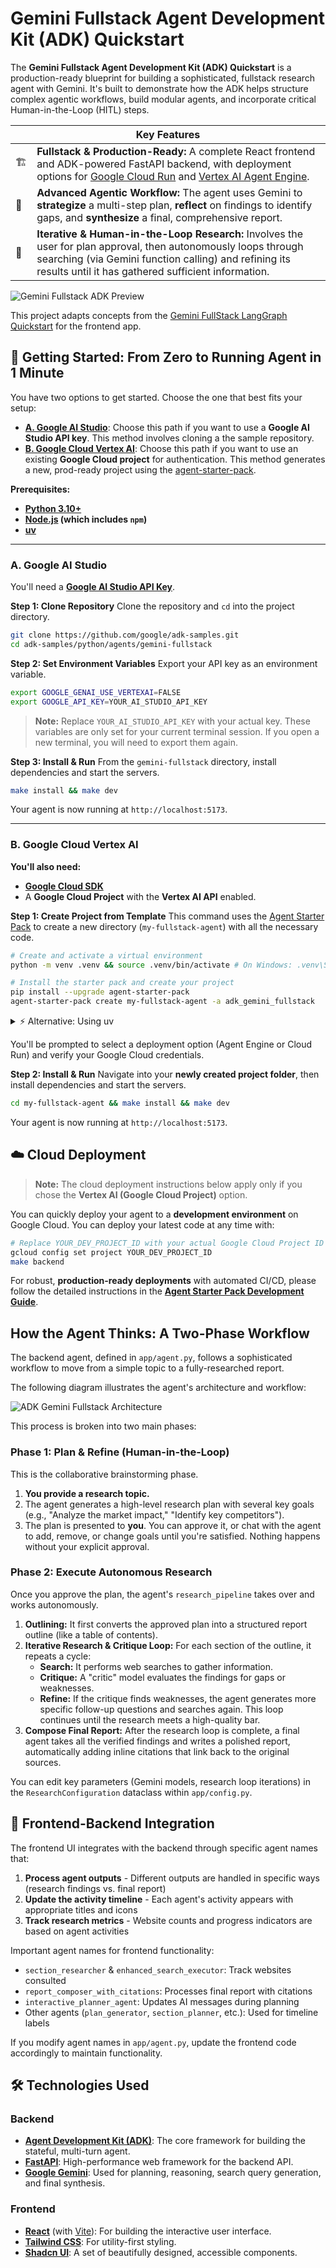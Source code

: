 # Gemini Fullstack Agent Development Kit (ADK) Quickstart

The **Gemini Fullstack Agent Development Kit (ADK) Quickstart** is a production-ready blueprint for building a sophisticated, fullstack research agent with Gemini. It's built to demonstrate how the ADK helps structure complex agentic workflows, build modular agents, and incorporate critical Human-in-the-Loop (HITL) steps.

<table>
  <thead>
    <tr>
      <th colspan="2">Key Features</th>
    </tr>
  </thead>
  <tbody>
    <tr>
      <td>🏗️</td>
      <td><strong>Fullstack & Production-Ready:</strong> A complete React frontend and ADK-powered FastAPI backend, with deployment options for <a href="https://cloud.google.com/run">Google Cloud Run</a> and <a href="https://cloud.google.com/vertex-ai/generative-ai/docs/agent-engine/overview">Vertex AI Agent Engine</a>.</td>
    </tr>
    <tr>
      <td>🧠</td>
      <td><strong>Advanced Agentic Workflow:</strong> The agent uses Gemini to <strong>strategize</strong> a multi-step plan, <strong>reflect</strong> on findings to identify gaps, and <strong>synthesize</strong> a final, comprehensive report.</td>
    </tr>
    <tr>
      <td>🔄</td>
      <td><strong>Iterative & Human-in-the-Loop Research:</strong> Involves the user for plan approval, then autonomously loops through searching (via Gemini function calling) and refining its results until it has gathered sufficient information.</td>
    </tr>
  </tbody>
</table>

<img src="../../docs/images/adk_gemini_fullstack_preview.png" alt="Gemini Fullstack ADK Preview">

This project adapts concepts from the [Gemini FullStack LangGraph Quickstart](https://github.com/google-gemini/gemini-fullstack-langgraph-quickstart) for the frontend app. 

## 🚀 Getting Started: From Zero to Running Agent in 1 Minute

You have two options to get started. Choose the one that best fits your setup:

*   **[A. Google AI Studio](#a-google-ai-studio)**: Choose this path if you want to use a **Google AI Studio API key**. This method involves cloning a the sample repository.
*   **[B. Google Cloud Vertex AI](#b-google-cloud-vertex-ai)**: Choose this path if you want to use an existing **Google Cloud project** for authentication. This method generates a new, prod-ready project using the [agent-starter-pack](https://goo.gle/agent-starter-pack).

**Prerequisites:**
*   **[Python 3.10+](https://www.python.org/downloads/)**
*   **[Node.js](https://nodejs.org/) (which includes `npm`)**
*   **[uv](https://github.com/astral-sh/uv)**

---

### A. Google AI Studio

You'll need a **[Google AI Studio API Key](https://aistudio.google.com/app/apikey)**.

**Step 1: Clone Repository**
Clone the repository and `cd` into the project directory.
```bash
git clone https://github.com/google/adk-samples.git
cd adk-samples/python/agents/gemini-fullstack
```

**Step 2: Set Environment Variables**
Export your API key as an environment variable.
```bash
export GOOGLE_GENAI_USE_VERTEXAI=FALSE
export GOOGLE_API_KEY=YOUR_AI_STUDIO_API_KEY
```
> **Note:** Replace `YOUR_AI_STUDIO_API_KEY` with your actual key. These variables are only set for your current terminal session. If you open a new terminal, you will need to export them again.

**Step 3: Install & Run**
From the `gemini-fullstack` directory, install dependencies and start the servers.
```bash
make install && make dev
```
Your agent is now running at `http://localhost:5173`.

---

### B. Google Cloud Vertex AI

**You'll also need:**
*   **[Google Cloud SDK](https://cloud.google.com/sdk/docs/install)** 
*   A **Google Cloud Project** with the **Vertex AI API** enabled.

**Step 1: Create Project from Template**
This command uses the [Agent Starter Pack](goo.gle/agent-starter-pack) to create a new directory (`my-fullstack-agent`) with all the necessary code.
```bash
# Create and activate a virtual environment
python -m venv .venv && source .venv/bin/activate # On Windows: .venv\Scripts\activate

# Install the starter pack and create your project
pip install --upgrade agent-starter-pack
agent-starter-pack create my-fullstack-agent -a adk_gemini_fullstack
```
<details>
<summary>⚡️ Alternative: Using uv</summary>

If you have [`uv`](https://github.com/astral-sh/uv) installed, you can create and set up your project with a single command:
```bash
uvx agent-starter-pack create my-fullstack-agent -a adk_gemini_fullstack
```
This command handles creating the project without needing to pre-install the package into a virtual environment.
</details>

You'll be prompted to select a deployment option (Agent Engine or Cloud Run) and verify your Google Cloud credentials.

**Step 2: Install & Run**
Navigate into your **newly created project folder**, then install dependencies and start the servers.
```bash
cd my-fullstack-agent && make install && make dev
```
Your agent is now running at `http://localhost:5173`.

## ☁️ Cloud Deployment
> **Note:** The cloud deployment instructions below apply only if you chose the **Vertex AI (Google Cloud Project)** option.

You can quickly deploy your agent to a **development environment** on Google Cloud. You can deploy your latest code at any time with:

```bash
# Replace YOUR_DEV_PROJECT_ID with your actual Google Cloud Project ID
gcloud config set project YOUR_DEV_PROJECT_ID
make backend
```

For robust, **production-ready deployments** with automated CI/CD, please follow the detailed instructions in the **[Agent Starter Pack Development Guide](https://googlecloudplatform.github.io/agent-starter-pack/guide/development-guide.html#b-production-ready-deployment-with-ci-cd)**.

## How the Agent Thinks: A Two-Phase Workflow

The backend agent, defined in `app/agent.py`, follows a sophisticated workflow to move from a simple topic to a fully-researched report.

The following diagram illustrates the agent's architecture and workflow:

![ADK Gemini Fullstack Architecture](../../docs/images/adk_gemini_fullstack_architecture.png)

This process is broken into two main phases:

### Phase 1: Plan & Refine (Human-in-the-Loop)

This is the collaborative brainstorming phase.

1.  **You provide a research topic.**
2.  The agent generates a high-level research plan with several key goals (e.g., "Analyze the market impact," "Identify key competitors").
3.  The plan is presented to **you**. You can approve it, or chat with the agent to add, remove, or change goals until you're satisfied. Nothing happens without your explicit approval.

### Phase 2: Execute Autonomous Research

Once you approve the plan, the agent's `research_pipeline` takes over and works autonomously.

1.  **Outlining:** It first converts the approved plan into a structured report outline (like a table of contents).
2.  **Iterative Research & Critique Loop:** For each section of the outline, it repeats a cycle:
    *   **Search:** It performs web searches to gather information.
    *   **Critique:** A "critic" model evaluates the findings for gaps or weaknesses.
    *   **Refine:** If the critique finds weaknesses, the agent generates more specific follow-up questions and searches again. This loop continues until the research meets a high-quality bar.
3.  **Compose Final Report:** After the research loop is complete, a final agent takes all the verified findings and writes a polished report, automatically adding inline citations that link back to the original sources.

You can edit key parameters (Gemini models, research loop iterations) in the `ResearchConfiguration` dataclass within `app/config.py`.

## 🔄 Frontend-Backend Integration

The frontend UI integrates with the backend through specific agent names that:

1. **Process agent outputs** - Different outputs are handled in specific ways (research findings vs. final report)
2. **Update the activity timeline** - Each agent's activity appears with appropriate titles and icons
3. **Track research metrics** - Website counts and progress indicators are based on agent activities

Important agent names for frontend functionality:

- `section_researcher` & `enhanced_search_executor`: Track websites consulted
- `report_composer_with_citations`: Processes final report with citations
- `interactive_planner_agent`: Updates AI messages during planning
- Other agents (`plan_generator`, `section_planner`, etc.): Used for timeline labels

If you modify agent names in `app/agent.py`, update the frontend code accordingly to maintain functionality.

## 🛠️ Technologies Used

### Backend
*   [**Agent Development Kit (ADK)**](https://github.com/google/adk-python): The core framework for building the stateful, multi-turn agent.
*   [**FastAPI**](https://fastapi.tiangolo.com/): High-performance web framework for the backend API.
*   [**Google Gemini**](https://cloud.google.com/vertex-ai/generative-ai/docs): Used for planning, reasoning, search query generation, and final synthesis.

### Frontend
*   [**React**](https://reactjs.org/) (with [Vite](https://vitejs.dev/)): For building the interactive user interface.
*   [**Tailwind CSS**](https://tailwindcss.com/): For utility-first styling.
*   [**Shadcn UI**](https://ui.shadcn.com/): A set of beautifully designed, accessible components.

